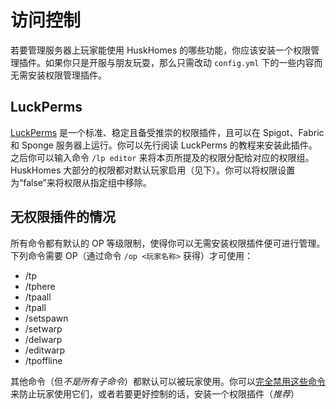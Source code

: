 # 访问控制

若要管理服务器上玩家能使用 HuskHomes 的哪些功能，你应该安装一个权限管理插件。如果你只是开服与朋友玩耍，那么只需改动 `config.yml` 下的一些内容而无需安装权限管理插件。

## LuckPerms

[LuckPerms](https://luckperms.net/) 是一个标准、稳定且备受推崇的权限插件，且可以在 Spigot、Fabric 和 Sponge 服务器上运行。你可以先行阅读 LuckPerms 的教程来安装此插件。之后你可以输入命令 `/lp editor` 来将本页所提及的权限分配给对应的权限组。HuskHomes 大部分的权限都对默认玩家启用（见下）。你可以将权限设置为“false”来将权限从指定组中移除。

## 无权限插件的情况

所有命令都有默认的 OP 等级限制，使得你可以无需安装权限插件便可进行管理。下列命令需要 OP（通过命令 `/op <玩家名称>` 获得）才可使用：

* /tp
* /tphere
* /tpaall
* /tpall
* /setspawn
* /setwarp
* /delwarp
* /editwarp
* /tpoffline

其他命令（但*不是所有子命令*）都默认可以被玩家使用。你可以[完全禁用这些命令](features.commands.md#禁用命令)来防止玩家使用它们，或者若要更好控制的话，安装一个权限插件（*推荐*）

